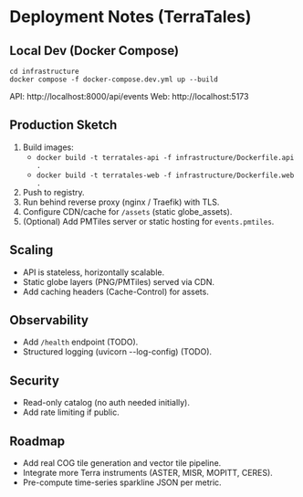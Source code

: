 # Deployment Notes (TerraTales)

## Local Dev (Docker Compose)
```
cd infrastructure
docker compose -f docker-compose.dev.yml up --build
```
API: http://localhost:8000/api/events
Web: http://localhost:5173

## Production Sketch
1. Build images:
   - `docker build -t terratales-api -f infrastructure/Dockerfile.api .`
   - `docker build -t terratales-web -f infrastructure/Dockerfile.web .`
2. Push to registry.
3. Run behind reverse proxy (nginx / Traefik) with TLS.
4. Configure CDN/cache for `/assets` (static globe_assets).
5. (Optional) Add PMTiles server or static hosting for `events.pmtiles`.

## Scaling
- API is stateless, horizontally scalable.
- Static globe layers (PNG/PMTiles) served via CDN.
- Add caching headers (Cache-Control) for assets.

## Observability
- Add `/health` endpoint (TODO).
- Structured logging (uvicorn --log-config) (TODO).

## Security
- Read-only catalog (no auth needed initially).
- Add rate limiting if public.

## Roadmap
- Add real COG tile generation and vector tile pipeline.
- Integrate more Terra instruments (ASTER, MISR, MOPITT, CERES).
- Pre-compute time-series sparkline JSON per metric.
